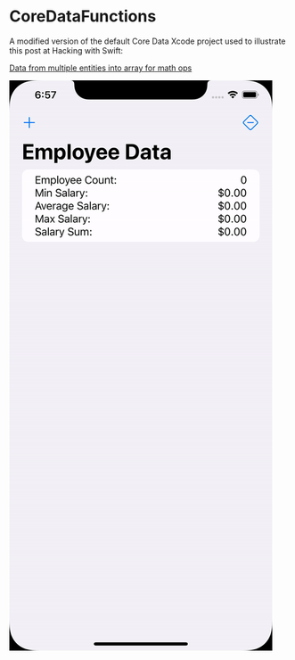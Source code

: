 # CoreDataFunctions

A modified version of the default Core Data Xcode project used to illustrate this post at Hacking with Swift:

[Data from multiple entities into array for math ops](https://www.hackingwithswift.com/forums/swift/data-from-multiple-entities-into-array-for-math-ops/18754)

![example in simulator](https://github.com/roosterboy/CoreDataFunctions/blob/main/example.gif)
